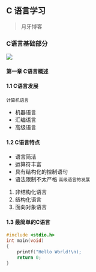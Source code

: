 ## C 语言学习

>月牙博客



### C语言基础部分



![](https://www.likui.co/C/CLanguage/CLanguage.png)


#### 第一章 C语言概述

#### 1.1 C语言发展
`计算机语言`
- 机器语言
- 汇编语言
- 高级语言


#### 1.2 C语言特点

- 语言简洁
- 运算符丰富
- 具有结构化的控制语句
- 语法限制不太严格
`高级语言的发展`
1. 非结构化语言
2. 结构化语言
3. 面向对象语言

#### 1.3 最简单的C语言

```c
#include <stdio.h>
int main(void)
{
    printf("Hello World!\n);
    return 0;
}
```







